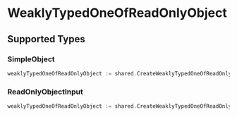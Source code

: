 # WeaklyTypedOneOfReadOnlyObject


## Supported Types

### SimpleObject

```go
weaklyTypedOneOfReadOnlyObject := shared.CreateWeaklyTypedOneOfReadOnlyObjectSimpleObject(shared.SimpleObject{/* values here */})
```

### ReadOnlyObjectInput

```go
weaklyTypedOneOfReadOnlyObject := shared.CreateWeaklyTypedOneOfReadOnlyObjectReadOnlyObjectInput(shared.ReadOnlyObjectInput{/* values here */})
```

